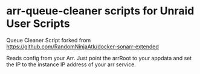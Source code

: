 # arr-queue-cleaner scripts for Unraid User Scripts
Queue Cleaner Script forked from https://github.com/RandomNinjaAtk/docker-sonarr-extended

Reads config from your Arr.  Just point the arrRoot to your appdata and set the IP to the instance IP address of your arr service.

